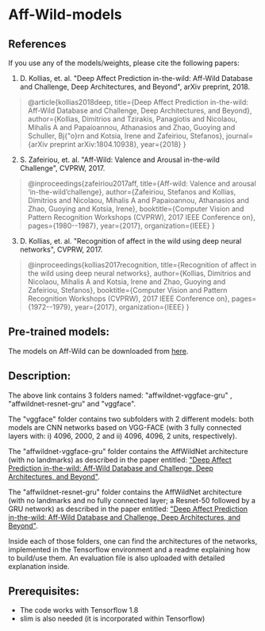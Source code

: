 # Aff-Wild-models

## References

If you use any of the models/weights, please cite the following papers:

1.   D. Kollias, et. al. "Deep Affect Prediction in-the-wild: Aff-Wild Database and Challenge, Deep Architectures, and Beyond", arXiv preprint, 2018.

> @article{kollias2018deep, title={Deep Affect Prediction in-the-wild: Aff-Wild Database and Challenge, Deep Architectures, and Beyond}, author={Kollias, Dimitrios and Tzirakis, Panagiotis and Nicolaou, Mihalis A and Papaioannou, Athanasios and Zhao, Guoying and Schuller, Bj{\"o}rn and Kotsia, Irene and Zafeiriou, Stefanos}, journal={arXiv preprint arXiv:1804.10938}, year={2018} }

2.  S. Zafeiriou, et. al. "Aff-Wild: Valence and Arousal in-the-wild Challenge", CVPRW, 2017.

>@inproceedings{zafeiriou2017aff, title={Aff-wild: Valence and arousal ‘in-the-wild’challenge}, author={Zafeiriou, Stefanos and Kollias, Dimitrios and Nicolaou, Mihalis A and Papaioannou, Athanasios and Zhao, Guoying and Kotsia, Irene}, booktitle={Computer Vision and Pattern Recognition Workshops (CVPRW), 2017 IEEE Conference on}, pages={1980--1987}, year={2017}, organization={IEEE} }

3. D. Kollias, et. al. "Recognition of affect in the wild using deep neural networks", CVPRW, 2017.

>@inproceedings{kollias2017recognition,
  title={Recognition of affect in the wild using deep neural networks},
  author={Kollias, Dimitrios and Nicolaou, Mihalis A and Kotsia, Irene and Zhao, Guoying and Zafeiriou, Stefanos},
  booktitle={Computer Vision and Pattern Recognition Workshops (CVPRW), 2017 IEEE Conference on},
  pages={1972--1979},
  year={2017},
  organization={IEEE}
}

## Pre-trained models:
The models on Aff-Wild can be downloaded from [here](https://drive.google.com/open?id=1xkVK92XLZOgYlpaRpG_-WP0Elzg4ewpw).


## Description:
The above link contains 3 folders named: "affwildnet-vggface-gru" , "affwildnet-resnet-gru" and "vggface".

The "vggface" folder contains two subfolders with 2 different models: both models are CNN networks based on VGG-FACE (with 3 fully connected layers with: i) 4096, 2000, 2 and ii) 4096, 4096,  2 units, respectively).

The "affwildnet-vggface-gru" folder contains the AffWildNet architecture (with no landmarks) as described in the paper entitled: ["Deep Affect Prediction in-the-wild: Aff-Wild Database and Challenge, Deep Architectures, and Beyond"](https://arxiv.org/pdf/1804.10938.pdf).

The "affwildnet-resnet-gru" folder contains the AffWildNet architecture (with no landmarks and no fully connected layer; a Resnet-50 followed by a GRU network) as described in the paper entitled: ["Deep Affect Prediction in-the-wild: Aff-Wild Database and Challenge, Deep Architectures, and Beyond"](https://arxiv.org/pdf/1804.10938.pdf).

Inside each of those folders, one can find the architectures of the networks, implemented in the Tensorflow environment and a readme explaining how to build/use them.
An evaluation file is also uploaded with detailed explanation inside.


## Prerequisites:

- The code works with Tensorflow 1.8
- slim is also needed (it is incorporated within Tensorflow)

